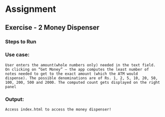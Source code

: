 # Assignment

## Exercise - 2 Money Dispenser

### Steps to Run
### Use case:
    User enters the amount(whole numbers only) needed in the text field. On clicking on “Get Money” – the app computes the least number of notes needed to get to the exact amount (which the ATM would dispense). The possible denominations are of Rs. 1, 2, 5, 10, 20, 50, 100, 200, 500 and 2000. The computed count gets displayed on the right panel


### Output:  
    Access index.html to access the money dispenser!